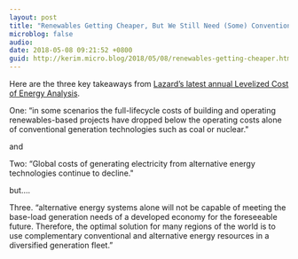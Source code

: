 ```yaml
---
layout: post
title: "Renewables Getting Cheaper, But We Still Need (Some) Conventional Sources"
microblog: false
audio: 
date: 2018-05-08 09:21:52 +0800
guid: http://kerim.micro.blog/2018/05/08/renewables-getting-cheaper.html
---
```

Here are the three key takeaways from [Lazard’s latest annual Levelized Cost of Energy Analysis](https://www.lazard.com/perspective/levelized-cost-of-energy-2017/).

One: “in some scenarios the full-lifecycle costs of building and operating renewables-based projects have dropped below the operating costs alone of conventional generation technologies such as coal or nuclear."

and

Two: “Global costs of generating electricity from alternative energy technologies continue to decline."

but….

Three. “alternative energy systems alone will not be capable of meeting the base-load generation needs of a developed economy for the foreseeable future. Therefore, the optimal solution for many regions of the world is to use complementary conventional and alternative energy resources in a diversified generation fleet.”
